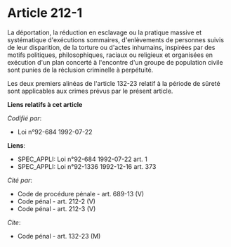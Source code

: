 # Article 212-1

La déportation, la réduction en esclavage ou la pratique massive et systématique d'exécutions sommaires, d'enlèvements de
personnes suivis de leur disparition, de la torture ou d'actes inhumains, inspirées par des motifs politiques,
philosophiques, raciaux ou religieux et organisées en exécution d'un plan concerté à l'encontre d'un groupe de population
civile sont punies de la réclusion criminelle à perpétuité.

Les deux premiers alinéas de l'article 132-23 relatif à la période de sûreté sont applicables aux crimes prévus par le
présent article.

**Liens relatifs à cet article**

_Codifié par_:

  - Loi n°92-684 1992-07-22

**Liens**:

  - SPEC_APPLI: Loi n°92-684 1992-07-22 art. 1
  - SPEC_APPLI: Loi n°92-1336 1992-12-16 art. 373

_Cité par_:

  - Code de procédure pénale - art. 689-13 (V)
  - Code pénal - art. 212-2 (V)
  - Code pénal - art. 212-3 (V)

_Cite_:

  - Code pénal - art. 132-23 (M)
